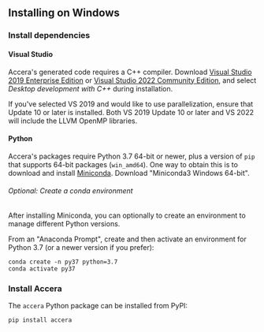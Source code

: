 [//]: # (Project: Accera)
[//]: # (Version: v1.2.3)

## Installing on Windows

### Install dependencies

#### Visual Studio

Accera's generated code requires a C++ compiler. Download [Visual Studio 2019 Enterprise Edition](https://my.visualstudio.com/Downloads?q=Visual%20Studio%202019) or [Visual Studio 2022 Community Edition](https://visualstudio.microsoft.com/vs/), and select *Desktop development with C++* during installation. 

If you've selected VS 2019 and would like to use parallelization, ensure that Update 10 or later is installed. Both VS 2019 Update 10 or later and VS 2022 will include the LLVM OpenMP libraries.

#### Python

Accera's packages require Python 3.7 64-bit or newer, plus a version of `pip` that supports 64-bit packages (`win_amd64`). One way to obtain this is to download and install [Miniconda](https://docs.conda.io/en/latest/miniconda.html). Download "Miniconda3 Windows 64-bit".


###### Optional: Create a conda environment
After installing Miniconda, you can optionally to create an environment to manage different Python versions.

From an "Anaconda Prompt", create and then activate an environment for Python 3.7 (or a newer version if you prefer):

```shell
conda create -n py37 python=3.7
conda activate py37
```

### Install Accera

The `accera` Python package can be installed from PyPI:

```shell
pip install accera
```
